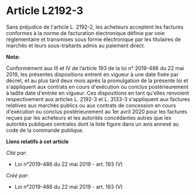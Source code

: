 # Article L2192-3

Sans préjudice de l'article L. 2192-2, les acheteurs acceptent les factures conformes à la norme de facturation électronique
définie par voie réglementaire et transmises sous forme électronique par les titulaires de marchés et leurs sous-traitants
admis au paiement direct.

**Nota:**

Conformément aux III et IV de l’article 193 de la loi n° 2019-486 du 22 mai 2019, les présentes dispositions entrent en
vigueur à une date fixée par décret, et au plus tard deux mois après la promulgation de la présente loi et s'appliquent aux
contrats en cours d'exécution ou conclus postérieurement à ladite date d'entrée en vigueur. Ces dispositions en tant qu'elles
renvoient respectivement aux articles L. 2192-3 et L. 3133-3 s'appliquent aux factures relatives aux marchés publics ou aux
contrats de concession en cours d'exécution ou conclus postérieurement au 1er avril 2020 pour les factures reçues par les
acheteurs et les autorités concédantes autres que les autorités publiques centrales dont la liste figure dans un avis annexé
au code de la commande publique.

**Liens relatifs à cet article**

_Cité par_:

  - Loi n°2019-486 du 22 mai 2019 - art. 193 (V)

_Créé par_:

  - Loi n°2019-486 du 22 mai 2019 - art. 193 (V)
